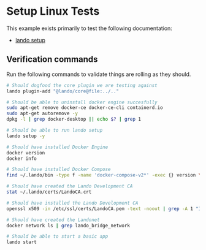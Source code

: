 # Setup Linux Tests

This example exists primarily to test the following documentation:

* [lando setup](https://docs.lando.dev/cli/setup.html)

## Verification commands

Run the following commands to validate things are rolling as they should.

```bash
# Should dogfood the core plugin we are testing against
lando plugin-add "@lando/core@file:../.."

# Should be able to uninstall docker engine succesfully
sudo apt-get remove docker-ce docker-ce-cli containerd.io
sudo apt-get autoremove -y
dpkg -l | grep docker-desktop || echo $? | grep 1

# Should be able to run lando setup
lando setup -y

# Should have installed Docker Engine
docker version
docker info

# Should have installed Docker Compose
find ~/.lando/bin -type f -name 'docker-compose-v2*' -exec {} version \;

# Should have created the Lando Development CA
stat ~/.lando/certs/LandoCA.crt

# Should have installed the Lando Development CA
openssl x509 -in /etc/ssl/certs/LandoCA.pem -text -noout | grep -A 1 "Issuer:" | grep "Lando Development CA"

# Should have created the Landonet
docker network ls | grep lando_bridge_network

# Should be able to start a basic app
lando start
```
